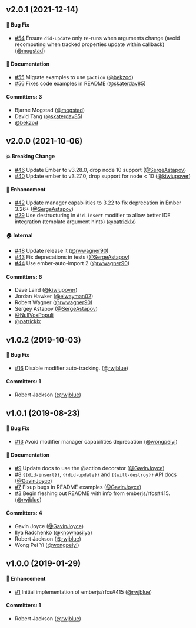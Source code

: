 
## v2.0.1 (2021-12-14)

#### :bug: Bug Fix
* [#54](https://github.com/emberjs/ember-render-modifiers/pull/54) Ensure `did-update` only re-runs when arguments change (avoid recomputing when tracked properties update within callback) ([@mogstad](https://github.com/mogstad))

#### :memo: Documentation
* [#55](https://github.com/emberjs/ember-render-modifiers/pull/55) Migrate examples to use `@action` ([@bekzod](https://github.com/bekzod))
* [#56](https://github.com/emberjs/ember-render-modifiers/pull/56) Fixes code examples in README ([@skaterdav85](https://github.com/skaterdav85))

#### Committers: 3
- Bjarne Mogstad ([@mogstad](https://github.com/mogstad))
- David Tang ([@skaterdav85](https://github.com/skaterdav85))
- [@bekzod](https://github.com/bekzod)


## v2.0.0 (2021-10-06)

#### :boom: Breaking Change
* [#46](https://github.com/emberjs/ember-render-modifiers/pull/46) Update Ember to v3.28.0, drop node 10 support ([@SergeAstapov](https://github.com/SergeAstapov))
* [#40](https://github.com/emberjs/ember-render-modifiers/pull/40) Update ember to v3.27.0, drop support for node < 10 ([@kiwiupover](https://github.com/kiwiupover))

#### :rocket: Enhancement
* [#42](https://github.com/emberjs/ember-render-modifiers/pull/42) Update manager capabilities to 3.22 to fix deprecation in Ember 3.26+ ([@SergeAstapov](https://github.com/SergeAstapov))
* [#29](https://github.com/emberjs/ember-render-modifiers/pull/29) Use destructuring in `did-insert` modifier to allow better IDE integration (template argument hints) ([@patricklx](https://github.com/patricklx))

#### :house: Internal
* [#48](https://github.com/emberjs/ember-render-modifiers/pull/48) Update release it ([@rwwagner90](https://github.com/rwwagner90))
* [#43](https://github.com/emberjs/ember-render-modifiers/pull/43) Fix deprecations in tests ([@SergeAstapov](https://github.com/SergeAstapov))
* [#44](https://github.com/emberjs/ember-render-modifiers/pull/44) Use ember-auto-import 2 ([@rwwagner90](https://github.com/rwwagner90))

#### Committers: 6
- Dave Laird ([@kiwiupover](https://github.com/kiwiupover))
- Jordan Hawker ([@elwayman02](https://github.com/elwayman02))
- Robert Wagner ([@rwwagner90](https://github.com/rwwagner90))
- Sergey Astapov ([@SergeAstapov](https://github.com/SergeAstapov))
- [@NullVoxPopuli](https://github.com/NullVoxPopuli)
- [@patricklx](https://github.com/patricklx)


## v1.0.2 (2019-10-03)

#### :bug: Bug Fix

- [#16](https://github.com/emberjs/ember-render-modifiers/pull/16) Disable modifier auto-tracking. ([@rwjblue](https://github.com/rwjblue))

#### Committers: 1

- Robert Jackson ([@rwjblue](https://github.com/rwjblue))

## v1.0.1 (2019-08-23)

#### :bug: Bug Fix

- [#13](https://github.com/emberjs/ember-render-modifiers/pull/13) Avoid modifier manager capabilities deprecation ([@wongpeiyi](https://github.com/wongpeiyi))

#### :memo: Documentation

- [#9](https://github.com/emberjs/ember-render-modifiers/pull/9) Update docs to use the @action decorator ([@GavinJoyce](https://github.com/GavinJoyce))
- [#8](https://github.com/emberjs/ember-render-modifiers/pull/8) `{{did-insert}}`, `{{did-update}}` and `{{will-destroy}}` API docs ([@GavinJoyce](https://github.com/GavinJoyce))
- [#7](https://github.com/emberjs/ember-render-modifiers/pull/7) Fixup bugs in README examples ([@GavinJoyce](https://github.com/GavinJoyce))
- [#3](https://github.com/emberjs/ember-render-modifiers/pull/3) Begin fleshing out README with info from emberjs/rfcs#415. ([@rwjblue](https://github.com/rwjblue))

#### Committers: 4

- Gavin Joyce ([@GavinJoyce](https://github.com/GavinJoyce))
- Ilya Radchenko ([@knownasilya](https://github.com/knownasilya))
- Robert Jackson ([@rwjblue](https://github.com/rwjblue))
- Wong Pei Yi ([@wongpeiyi](https://github.com/wongpeiyi))

## v1.0.0 (2019-01-29)

#### :rocket: Enhancement

- [#1](https://github.com/emberjs/ember-render-modifiers/pull/1) Initial implementation of emberjs/rfcs#415 ([@rwjblue](https://github.com/rwjblue))

#### Committers: 1

- Robert Jackson ([@rwjblue](https://github.com/rwjblue))
